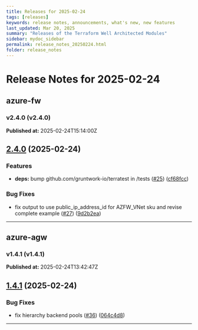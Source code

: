 ```yaml
---
title: Releases for 2025-02-24
tags: [releases]
keywords: release notes, announcements, what's new, new features
last_updated: Mar 20, 2025
summary: "Releases of the Terraform Well Architected Modules"
sidebar: mydoc_sidebar
permalink: release_notes_20250224.html
folder: release_notes
---
```


# Release Notes for 2025-02-24

## azure-fw
### v2.4.0 (v2.4.0)
**Published at:** 2025-02-24T15:14:00Z

## [2.4.0](https://github.com/CloudNationHQ/terraform-azure-fw/compare/v2.3.0...v2.4.0) (2025-02-24)


### Features

* **deps:** bump github.com/gruntwork-io/terratest in /tests ([#25](https://github.com/CloudNationHQ/terraform-azure-fw/issues/25)) ([cf68fcc](https://github.com/CloudNationHQ/terraform-azure-fw/commit/cf68fccb97117a4f07406bdba5f18057d670b8c5))


### Bug Fixes

* fix output to use public_ip_address_id for AZFW_VNet sku and revise complete example ([#27](https://github.com/CloudNationHQ/terraform-azure-fw/issues/27)) ([9d2b2ea](https://github.com/CloudNationHQ/terraform-azure-fw/commit/9d2b2ea894d98266c7a87812bde15df015917fee))

---

## azure-agw
### v1.4.1 (v1.4.1)
**Published at:** 2025-02-24T13:42:47Z

## [1.4.1](https://github.com/CloudNationHQ/terraform-azure-agw/compare/v1.4.0...v1.4.1) (2025-02-24)


### Bug Fixes

* fix hierarchy backend pools ([#36](https://github.com/CloudNationHQ/terraform-azure-agw/issues/36)) ([064c4d8](https://github.com/CloudNationHQ/terraform-azure-agw/commit/064c4d820e3b5f3c3486d330676c2b6994722bdf))

---

